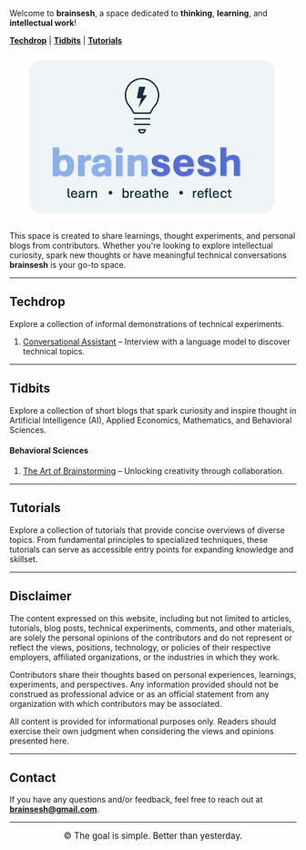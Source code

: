 <!-- # brainsesh -->

Welcome to **brainsesh**, a space dedicated to **thinking**, **learning**, and **intellectual work**!

[**Techdrop**](#techdrop) | [**Tidbits**](#tidbits) | [**Tutorials**](#tutorials)

<div style="text-align: center;">
  <img src="./images/logo.jpg" alt="Brainsesh Logo" width="450"/>
</div>

This space is created to share learnings, thought experiments, and personal blogs from contributors. Whether you're looking to explore intellectual curiosity, spark new thoughts or have meaningful technical conversations **brainsesh** is your go-to space.

---

## Techdrop
Explore a collection of informal demonstrations of technical experiments.

<!-- #### Conversational Assistant -->
1. <a href="./docs/the-art-of-brainstorming/index.html" target="_blank">Conversational Assistant</a> – Interview with a language model to discover technical topics.

---

## Tidbits
Explore a collection of short blogs that spark curiosity and inspire thought in Artificial Intelligence (AI), Applied Economics, Mathematics, and Behavioral Sciences.

#### Behavioral Sciences 
1. <a href="./docs/the-art-of-brainstorming/index.html" target="_blank">The Art of Brainstorming</a> – Unlocking creativity through collaboration.

---

## Tutorials
Explore a collection of tutorials that provide concise overviews of diverse topics. From fundamental principles to specialized techniques, these tutorials can serve as accessible entry points for expanding knowledge and skillset.

<!-- 1. <a href="./docs/the-art-of-brainstorming/index.html" target="_blank">Linear Algebra</a> – Hidden Language Behind Modern Technology
2. <a href="./docs/the-art-of-brainstorming/index.html" target="_blank">Neural Networks</a> – Where Mathematics Mimics the Mind
3. <a href="./docs/the-art-of-brainstorming/index.html" target="_blank">Language Models</a> – Digital Minds Reshaping How We Communicate -->

---

## Disclaimer

The content expressed on this website, including but not limited to articles, tutorials, blog posts, technical experiments, comments, and other materials, are solely the personal opinions of the contributors and do not represent or reflect the views, positions, technology, or policies of their respective employers, affiliated organizations, or the industries in which they work.

Contributors share their thoughts based on personal experiences, learnings, experiments, and perspectives. Any information provided should not be construed as professional advice or as an official statement from any organization with which contributors may be associated.

All content is provided for informational purposes only. Readers should exercise their own judgment when considering the views and opinions presented here.

---

## Contact

If you have any questions and/or feedback, feel free to reach out at **[brainsesh@gmail.com](mailto:brainsesh@gmail.com)**.

---

<div align="center" style="font-size: 0.95rem;">
  &copy; The goal is simple. Better than yesterday. 
</div>



